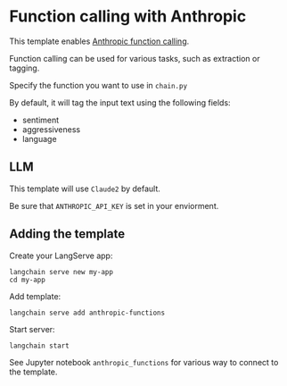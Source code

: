 # Function calling with Anthropic

This template enables [Anthropic function calling](https://python.langchain.com/docs/integrations/chat/anthropic_functions).

Function calling can be used for various tasks, such as extraction or tagging. 

Specify the function you want to use in `chain.py`

By default, it will tag the input text using the following fields:

* sentiment
* aggressiveness
* language

##  LLM

This template will use `Claude2` by default. 

Be sure that `ANTHROPIC_API_KEY` is set in your enviorment.

## Adding the template

Create your LangServe app:
```
langchain serve new my-app
cd my-app
```

Add template:
```
langchain serve add anthropic-functions
```

Start server:
```
langchain start
```

See Jupyter notebook `anthropic_functions` for various way to connect to the template.